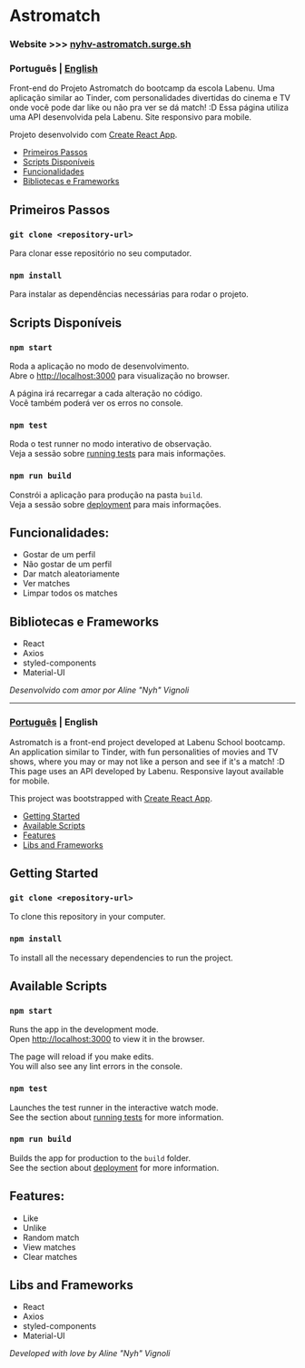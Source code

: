 <a name="languages"></a>
# Astromatch

### Website >>> [nyhv-astromatch.surge.sh](http://nyhv-astromatch.surge.sh/)

<a id="pt-readme"></a>
### Português | [English](#en-readme)
Front-end do Projeto Astromatch do bootcamp da escola Labenu.
Uma aplicação similar ao Tinder, com personalidades divertidas do cinema e TV onde você pode dar like ou não pra ver se dá match! :D
Essa página utiliza uma API desenvolvida pela Labenu.
Site responsivo para mobile.

Projeto desenvolvido com [Create React App](https://github.com/facebook/create-react-app).

<a name="pt-menu"></a>
- [Primeiros Passos](#primeiros-passos)
- [Scripts Disponíveis](#pt-scripts)
- [Funcionalidades](#funcionalidades)
- [Bibliotecas e Frameworks](#bibliotecas)

<a id="primeiros-passos"></a>
## Primeiros Passos

### `git clone <repository-url>`

Para clonar esse repositório no seu computador.

### `npm install`

Para instalar as dependências necessárias para rodar o projeto.

<a id="pt-scripts"></a>
## Scripts Disponíveis

### `npm start`

Roda a aplicação no modo de desenvolvimento.\
Abre o [http://localhost:3000](http://localhost:3000) para visualização no browser.

A página irá recarregar a cada alteração no código.\
Você também poderá ver os erros no console.

### `npm test`

Roda o test runner no modo interativo de observação.\
Veja a sessão sobre [running tests](https://facebook.github.io/create-react-app/docs/running-tests) para mais informações.
 
### `npm run build`

Constrói a aplicação para produção na pasta `build`.\
Veja a sessão sobre [deployment](https://facebook.github.io/create-react-app/docs/deployment) para mais informações.

<a id="funcionalidades"></a>
## Funcionalidades:
* Gostar de um perfil
* Não gostar de um perfil
* Dar match aleatoriamente
* Ver matches
* Limpar todos os matches

<a id="bibliotecas"></a>
## Bibliotecas e Frameworks
* React
* Axios
* styled-components
* Material-UI


*Desenvolvido com amor por Aline "Nyh" Vignoli*

---

<a id="en-readme"></a>
### [Português](#pt-readme) | English
Astromatch is a front-end project developed at Labenu School bootcamp.
An application similar to Tinder, with fun personalities of movies and TV shows, where you may or may not like a person and see if it's a match! :D
This page uses an API developed by Labenu.
Responsive layout available for mobile.

This project was bootstrapped with [Create React App](https://github.com/facebook/create-react-app).

<a name="menu"></a>
- [Getting Started](#getting-started)
- [Available Scripts](#scripts)
- [Features](#features)
- [Libs and Frameworks](#libs)

<a id="getting-started"></a>
## Getting Started

### `git clone <repository-url>`

To clone this repository in your computer.

### `npm install`

To install all the necessary dependencies to run the project.

<a id="scripts"></a>
## Available Scripts

### `npm start`

Runs the app in the development mode.\
Open [http://localhost:3000](http://localhost:3000) to view it in the browser.

The page will reload if you make edits.\
You will also see any lint errors in the console.

### `npm test`

Launches the test runner in the interactive watch mode.\
See the section about [running tests](https://facebook.github.io/create-react-app/docs/running-tests) for more information.

### `npm run build`

Builds the app for production to the `build` folder.\
See the section about [deployment](https://facebook.github.io/create-react-app/docs/deployment) for more information.

<a id="features"></a>
## Features:
* Like
* Unlike
* Random match
* View matches
* Clear matches

<a id="libs"></a>
## Libs and Frameworks
* React
* Axios
* styled-components
* Material-UI


*Developed with love by Aline "Nyh" Vignoli*
